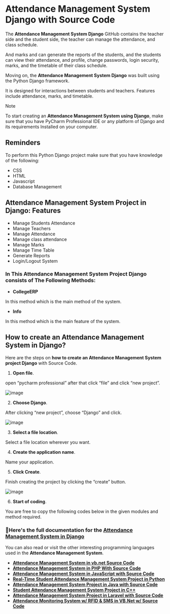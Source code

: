 # Attendance Management System Django with Source Code

The **Attendance Management System Django** GitHub contains the teacher side and the student side, the teacher can manage the attendance, and class schedule.

And marks and can generate the reports of the students, and the students can view their attendance, and profile, change passwords, login security, marks, and the timetable of their class schedule.

Moving on, the **Attendance Management System Django** was built using the Python Django framework. 

It is designed for interactions between students and teachers. Features include attendance, marks, and timetable.

>[!NOTE]
> To start creating an **Attendance Management System using Django**, make sure that you have PyCharm Professional IDE or any platform of Django and its requirements Installed on your computer.

## Reminders

To perform this Python Django project make sure that you have knowledge of the following:

* CSS
* HTML
* Javascript
* Database Management

## Attendance Management System Project in Django: Features

* Manage Students Attendance
* Manage Teachers
* Manage Attendance
* Manage class attendance
* Manage Marks
* Manage Time Table
* Generate Reports
* Login/Logout System

### In This Attendance Management System Project Django consists of The Following Methods:

* **CollegeERP**

In this method which is the main method of the system.

* **Info**

In this method which is the main feature of the system.

## How to create an Attendance Management System in Django?

Here are the steps on **how to create an Attendance Management System project Django** with Source Code.

1. **Open file**.

open “pycharm professional” after that click “file” and click “new project”.

![image](https://github.com/user-attachments/assets/4ff9f7fa-9095-4527-956e-b6bb6c34dc5a)

2. **Choose Django**.

After clicking “new project”, choose “Django” and click.

![image](https://github.com/user-attachments/assets/8cd78cc8-2462-48a2-ab66-fa49f09725bc)

3. **Select a file location**.

Select a file location wherever you want.

4. **Create the application name**.

Name your application.

5. **Click Create**.

Finish creating the project by clicking the “create” button.

![image](https://github.com/user-attachments/assets/4f766151-dcb7-4a59-a3af-40121098a927)

6. **Start of coding**.

You are free to copy the following codes below in the given modules and method required.

### 📌Here's the full documentation for the [Attendance Management System in Django](https://itsourcecode.com/free-projects/python-projects/attendance-management-system-django-with-source-code/)

You can also read or visit the other interesting programming languages used in the **Attendance Management System**.

* **[Attendance Management System in vb.net Source Code](https://itsourcecode.com/free-projects/vb-net/attendance-monitoring-system/)**
* **[Attendance Management System in PHP With Source Code](https://itsourcecode.com/free-projects/php-project/attendance-management-system-in-php-with-source-code/)**
* **[Attendance Management System in JavaScript with Source Code](https://itsourcecode.com/free-projects/jsprojects/attendance-management-system-in-javascript-with-source-code/)**
* **[Real-Time Student Attendance Management System Project in Python](https://itsourcecode.com/free-projects/python-projects/real-time-student-attendance-management-system-project-in-python/)**
* **[Attendance Management System Project in Java with Source Code](https://itsourcecode.com/free-projects/java-projects/attendance-management-system-project-in-java-with-source-code/)**
* **[Student Attendance Management System Project in C++](https://itsourcecode.com/free-projects/cplusplus-projects/student-attendance-management-system-project-in-c-with-source-code/)**
* **[Attendance Management System Project in Laravel with Source Code](https://itsourcecode.com/free-projects/laravel/attendance-management-system-project-in-laravel-with-source-code/)**
* **[Attendance Monitoring System w/ RFID & SMS in VB.Net w/ Source Code](https://itsourcecode.com/free-projects/vb-net/attendance-monitoring-system-w-rfid-sms-in-vb-net-w-source-code/)**

